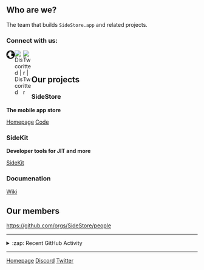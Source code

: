<!-- 
Docs: How to use GitHub README and actions to auto-generate embedded content.
https://github.com/anuraghazra/github-readme-stats
https://www.youtube.com/watch?v=n6d4KHSKqGk
https://github.com/rahuldkjain/github-profile-readme-generator
 -->

## Who are we?

The team that builds `SideStore.app` and related projects.

### Connect with us:

<!--
[![Website](https://img.shields.io/website?label=sidestore.io&style=for-the-badge&url=https://sidestore.io)](https://sidestore.io)
[![Twitter Follow](https://img.shields.io/twitter/follow/sidestore_io?color=1DA1F2&logo=twitter&style=for-the-badge)](https://twitter.com/intent/follow?original_referer=https%3A%2F%2Fgithub.com%2Fsidestore&screen_name=sidestore)
[![GitHub Followers](https://img.shields.io/github/followers/sidestore?style=for-the-badge)]()
[![GitHub Sponsors](https://img.shields.io/github/sponsors/sidestore?style=for-the-badge
)]() 
-->

[<img align="left" alt="sidestore.io" width="22px" src="https://raw.githubusercontent.com/iconic/open-iconic/master/svg/globe.svg" />][website]
[<img align="left" alt="Discord | Discord" width="22px" src="https://cdn.jsdelivr.net/npm/simple-icons@v3/icons/discord.svg" />][discord]
[<img align="left" alt="Twitter | Twitter" width="22px" src="https://cdn.jsdelivr.net/npm/simple-icons@v3/icons/twitter.svg" />][twitter]

<br />
<br />

## Our projects

### SideStore

__The mobile app store__

[Homepage][website]
[Code][git.sidestore]

### SideKit

__Developer tools for JIT and more__

[SideKit][git.sidekit]

### Documenation

[Wiki][wiki]

## Our members

https://github.com/orgs/SideStore/people

---

<details>
  <summary>:zap: Recent GitHub Activity</summary>

<!--START_SECTION:activity-->
1. 🗣 Commented on [#374](https://github.com/SideStore/SideStore/issues/374) in [SideStore/SideStore](https://github.com/SideStore/SideStore)
2. ❗️ Opened issue [#509](https://github.com/SideStore/SideStore/issues/509) in [SideStore/SideStore](https://github.com/SideStore/SideStore)
3. 🗣 Commented on [#508](https://github.com/SideStore/SideStore/issues/508) in [SideStore/SideStore](https://github.com/SideStore/SideStore)
4. 🗣 Commented on [#508](https://github.com/SideStore/SideStore/issues/508) in [SideStore/SideStore](https://github.com/SideStore/SideStore)
5. 🗣 Commented on [#508](https://github.com/SideStore/SideStore/issues/508) in [SideStore/SideStore](https://github.com/SideStore/SideStore)
6. 💪 Opened PR [#508](https://github.com/SideStore/SideStore/pull/508) in [SideStore/SideStore](https://github.com/SideStore/SideStore)
7. ❗️ Closed issue [#507](https://github.com/SideStore/SideStore/issues/507) in [SideStore/SideStore](https://github.com/SideStore/SideStore)
8. 🗣 Commented on [#507](https://github.com/SideStore/SideStore/issues/507) in [SideStore/SideStore](https://github.com/SideStore/SideStore)
9. 🗣 Commented on [#482](https://github.com/SideStore/SideStore/issues/482) in [SideStore/SideStore](https://github.com/SideStore/SideStore)
10. 🎉 Merged PR [#15](https://github.com/SideStore/apple-private-apis/pull/15) in [SideStore/apple-private-apis](https://github.com/SideStore/apple-private-apis)
11. 🗣 Commented on [#15](https://github.com/SideStore/apple-private-apis/issues/15) in [SideStore/apple-private-apis](https://github.com/SideStore/apple-private-apis)
12. 🗣 Commented on [#15](https://github.com/SideStore/apple-private-apis/issues/15) in [SideStore/apple-private-apis](https://github.com/SideStore/apple-private-apis)
13. 🗣 Commented on [#15](https://github.com/SideStore/apple-private-apis/issues/15) in [SideStore/apple-private-apis](https://github.com/SideStore/apple-private-apis)
14. 💪 Opened PR [#15](https://github.com/SideStore/apple-private-apis/pull/15) in [SideStore/apple-private-apis](https://github.com/SideStore/apple-private-apis)
15. 🗣 Commented on [#482](https://github.com/SideStore/SideStore/issues/482) in [SideStore/SideStore](https://github.com/SideStore/SideStore)
16. ❗️ Opened issue [#507](https://github.com/SideStore/SideStore/issues/507) in [SideStore/SideStore](https://github.com/SideStore/SideStore)
17. 🗣 Commented on [#474](https://github.com/SideStore/SideStore/issues/474) in [SideStore/SideStore](https://github.com/SideStore/SideStore)
18. 🗣 Commented on [#482](https://github.com/SideStore/SideStore/issues/482) in [SideStore/SideStore](https://github.com/SideStore/SideStore)
19. 🗣 Commented on [#482](https://github.com/SideStore/SideStore/issues/482) in [SideStore/SideStore](https://github.com/SideStore/SideStore)
20. 🗣 Commented on [#477](https://github.com/SideStore/SideStore/issues/477) in [SideStore/SideStore](https://github.com/SideStore/SideStore)
<!--END_SECTION:activity-->

</details>

---

[Homepage][patreon] [Discord][discord] [Twitter][twitter]

<!--
- [Patreon][patreon]
- [OpenCollective][opencollective]
- [YouTube][youtube]
-->

[website]: https://sidestore.io
[wiki]: https://wiki.sidestore.io
[twitter]: https://twitter.com/sidestore_io
[discord]: https://discord.gg/sidestore-949183273383395328
[youtube]: https://youtube.com/TODO
[patreon]: https://www.patreon.com/SideStore
[opencollective]: https://opencollective.com/TODO
[git.sidestore]: https://github.com/SideStore/SideStore/
[git.sidekit]: https://github.com/SideStore/SideKit

